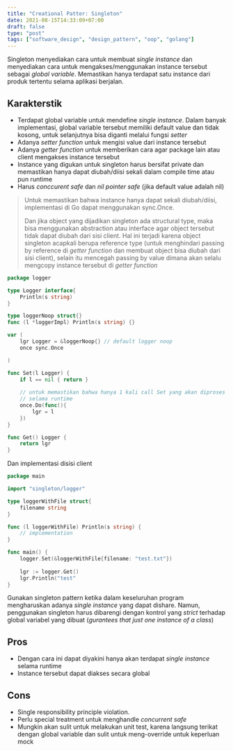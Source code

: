```yaml
---
title: "Creational Patter: Singleton"
date: 2021-08-15T14:33:09+07:00
draft: false
type: "post"
tags: ["software_design", "design_pattern", "oop", "golang"]
---
```


Singleton menyediakan cara untuk membuat *single instance* dan menyediakan cara untuk mengakses/menggunakan instance tersebut sebagai *global variable*. Memastikan hanya terdapat satu instance dari produk tertentu selama aplikasi berjalan.

## Karakterstik

- Terdapat global variable untuk mendefine *single instance*. Dalam banyak implementasi, global variable tersebut memiliki default value dan tidak kosong, untuk selanjutnya bisa diganti melalui fungsi *setter*
- Adanya *setter function* untuk mengisi value dari instance tersebut
- Adanya *getter function* untuk memberikan cara agar package lain atau client mengakses instance tersebut
- Instance yang digukan untuk singleton harus bersifat private dan memastikan hanya dapat diubah/diisi sekali dalam compile time atau pun runtime  
- Harus *conccurent safe* dan *nil pointer safe* (jika default value adalah nil)

> Untuk memastikan bahwa instance hanya dapat sekali diubah/diisi, implementasi di Go dapat menggunakan sync.Once.
>
> Dan jika object yang dijadikan singleton ada structural type, maka bisa menggunakan abstraction atau interface agar object tersebut tidak dapat diubah dari sisi client. Hal ini terjadi karena object singleton acapkali berupa reference type (untuk menghindari passing by reference di *getter function*  dan membuat object bisa diubah dari sisi client), selain itu mencegah passing by value dimana akan selalu mengcopy instance tersebut di *getter function*

```go
package logger

type Logger interface{
	Println(s string)
}

type loggerNoop struct{}
func (l *loggerImpl) Println(s string) {}

var (
	lgr Logger = &loggerNoop{} // default logger noop
	once sync.Once

)

func Set(l Logger) {
	if l == nil { return }
	
	// untuk memastikan bahwa hanya 1 kali call Set yang akan diproses
	// selama runtime
	once.Do(func(){
		lgr = l
	})
}

func Get() Logger {
	return lgr
}

```

Dan implementasi disisi client

```go
package main

import "singleton/logger"

type loggerWithFile struct{
	filename string
}

func (l loggerWithFile) Println(s string) {
	// implementation
}

func main() {
	logger.Set(&loggerWithFile{filename: "test.txt"})
	
	lgr := logger.Get()
	lgr.Println("test"
}
```

Gunakan singleton pattern ketika dalam keseluruhan program mengharuskan adanya *single instance* yang dapat dishare. Namun, penggunakan singleton harus dibarengi dengan kontrol yang *strict* terhadap global variabel yang dibuat (*gurantees that just one instance of a class*)

## Pros

- Dengan cara ini dapat diyakini hanya akan terdapat *single instance* selama runtime
- Instance tersebut dapat diakses secara global

## Cons

- Single responsibility principle violation.
- Perlu special treatment untuk menghandle *concurrent safe*
- Mungkin akan sulit untuk melakukan unit test, karena langsung terikat dengan global variable dan sulit untuk meng-override untuk keperluan mock
